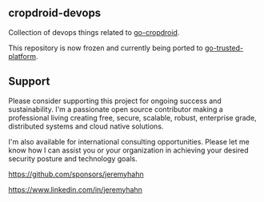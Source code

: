 ## cropdroid-devops

Collection of devops things related to [go-cropdroid](https://github.com/jeremyhahn/go-cropdroid).

This repository is now frozen and currently being ported to [go-trusted-platform](https://github.com/jeremyhahn/go-trusted-platform).


## Support

Please consider supporting this project for ongoing success and sustainability. I'm a passionate open source contributor making a professional living creating free, secure, scalable, robust, enterprise grade, distributed systems and cloud native solutions.

I'm also available for international consulting opportunities. Please let me know how I can assist you or your organization in achieving your desired security posture and technology goals.

https://github.com/sponsors/jeremyhahn

https://www.linkedin.com/in/jeremyhahn
